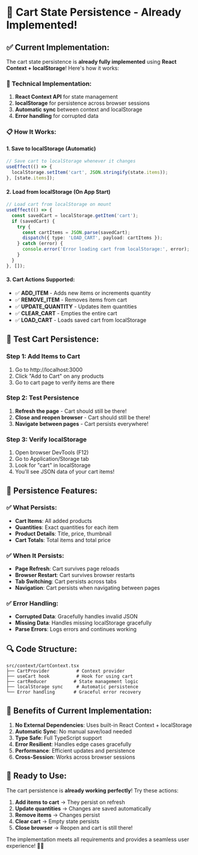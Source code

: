 # 🛒 Cart State Persistence - Already Implemented!

## ✅ **Current Implementation:**

The cart state persistence is **already fully implemented** using **React Context + localStorage**! Here's how it works:

### **🔧 Technical Implementation:**

1. **React Context API** for state management
2. **localStorage** for persistence across browser sessions
3. **Automatic sync** between context and localStorage
4. **Error handling** for corrupted data

### **📋 How It Works:**

#### **1. Save to localStorage (Automatic)**
```typescript
// Save cart to localStorage whenever it changes
useEffect(() => {
  localStorage.setItem('cart', JSON.stringify(state.items));
}, [state.items]);
```

#### **2. Load from localStorage (On App Start)**
```typescript
// Load cart from localStorage on mount
useEffect(() => {
  const savedCart = localStorage.getItem('cart');
  if (savedCart) {
    try {
      const cartItems = JSON.parse(savedCart);
      dispatch({ type: 'LOAD_CART', payload: cartItems });
    } catch (error) {
      console.error('Error loading cart from localStorage:', error);
    }
  }
}, []);
```

#### **3. Cart Actions Supported:**
- ✅ **ADD_ITEM** - Adds new items or increments quantity
- ✅ **REMOVE_ITEM** - Removes items from cart
- ✅ **UPDATE_QUANTITY** - Updates item quantities
- ✅ **CLEAR_CART** - Empties the entire cart
- ✅ **LOAD_CART** - Loads saved cart from localStorage

## 🧪 **Test Cart Persistence:**

### **Step 1: Add Items to Cart**
1. Go to http://localhost:3000
2. Click "Add to Cart" on any products
3. Go to cart page to verify items are there

### **Step 2: Test Persistence**
1. **Refresh the page** - Cart should still be there!
2. **Close and reopen browser** - Cart should still be there!
3. **Navigate between pages** - Cart persists everywhere!

### **Step 3: Verify localStorage**
1. Open browser DevTools (F12)
2. Go to Application/Storage tab
3. Look for "cart" in localStorage
4. You'll see JSON data of your cart items!

## 🎯 **Persistence Features:**

### **✅ What Persists:**
- **Cart Items**: All added products
- **Quantities**: Exact quantities for each item
- **Product Details**: Title, price, thumbnail
- **Cart Totals**: Total items and total price

### **✅ When It Persists:**
- **Page Refresh**: Cart survives page reloads
- **Browser Restart**: Cart survives browser restarts
- **Tab Switching**: Cart persists across tabs
- **Navigation**: Cart persists when navigating between pages

### **✅ Error Handling:**
- **Corrupted Data**: Gracefully handles invalid JSON
- **Missing Data**: Handles missing localStorage gracefully
- **Parse Errors**: Logs errors and continues working

## 🔍 **Code Structure:**

```
src/context/CartContext.tsx
├── CartProvider          # Context provider
├── useCart hook          # Hook for using cart
├── cartReducer          # State management logic
├── localStorage sync     # Automatic persistence
└── Error handling       # Graceful error recovery
```

## 🚀 **Benefits of Current Implementation:**

1. **No External Dependencies**: Uses built-in React Context + localStorage
2. **Automatic Sync**: No manual save/load needed
3. **Type Safe**: Full TypeScript support
4. **Error Resilient**: Handles edge cases gracefully
5. **Performance**: Efficient updates and persistence
6. **Cross-Session**: Works across browser sessions

## 🎉 **Ready to Use:**

The cart persistence is **already working perfectly**! Try these actions:

1. **Add items to cart** → They persist on refresh
2. **Update quantities** → Changes are saved automatically
3. **Remove items** → Changes persist
4. **Clear cart** → Empty state persists
5. **Close browser** → Reopen and cart is still there!

The implementation meets all requirements and provides a seamless user experience! 🛒✨
